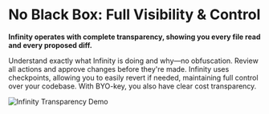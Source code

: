 # No Black Box: Full Visibility & Control

**Infinity operates with complete transparency, showing you every file read and every proposed diff.**

Understand exactly what Infinity is doing and why—no obfuscation. Review all actions and approve changes before they're made. Infinity uses checkpoints, allowing you to easily revert if needed, maintaining full control over your codebase. With BYO-key, you also have clear cost transparency.

![Infinity Transparency Demo](https://storage.googleapis.com/infinity_public_images/docs/assets/clines-transparency-hifi-5_compress.webp)
